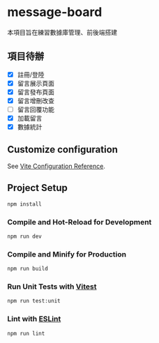 #  message-board

本項目旨在練習數據庫管理、前後端搭建

## 項目待辦
- [x] 註冊/登陸
- [x] 留言展示頁面
- [x] 留言發布頁面
- [x] 留言增刪改查
- [ ] 留言回覆功能
- [x] 加載留言
- [x] 數據統計

## Customize configuration

See [Vite Configuration Reference](https://vitejs.dev/config/).

## Project Setup

```sh
npm install
```

### Compile and Hot-Reload for Development

```sh
npm run dev
```

### Compile and Minify for Production

```sh
npm run build
```

### Run Unit Tests with [Vitest](https://vitest.dev/)

```sh
npm run test:unit
```

### Lint with [ESLint](https://eslint.org/)

```sh
npm run lint
```

